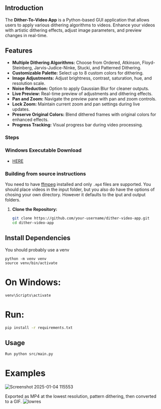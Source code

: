 ## Introduction

The **Dither-To-Video App** is a Python-based GUI application that allows users to apply various dithering algorithms to videos. Enhance your videos with artistic dithering effects, adjust image parameters, and preview changes in real-time.

## Features

- **Multiple Dithering Algorithms:** Choose from Ordered, Atkinson, Floyd-Steinberg, Jarvis-Judice-Ninke, Stucki, and Patterned Dithering.
- **Customizable Palette:** Select up to 8 custom colors for dithering.
- **Image Adjustments:** Adjust brightness, contrast, saturation, hue, and resolution scale.
- **Noise Reduction:** Option to apply Gaussian Blur for cleaner outputs.
- **Live Preview:** Real-time preview of adjustments and dithering effects.
- **Pan and Zoom:** Navigate the preview pane with pan and zoom controls.
- **Lock Zoom:** Maintain current zoom and pan settings during live updates.
- **Preserve Original Colors:** Blend dithered frames with original colors for enhanced effects.
- **Progress Tracking:** Visual progress bar during video processing.

### Steps

### Windows Executable Download
- [HERE](https://github.com/SAMS0N1TE/Dither-To-Video-GUI/releases/tag/Dithering)


### Building from source instructions
You need to have [ffmpeg](https://www.ffmpeg.org/) installed and only `.mp4` files are supported.
You should place videos in the input folder, but you also do have the options of chosing your own directory. However it defaults to the iput and output folders. 

1. **Clone the Repository:**

   ```bash
   git clone https://github.com/your-username/dither-video-app.git
   cd dither-video-app

## Install Dependencies
You should probably use a venv
```
python -m venv venv
source venv/bin/activate
```
# On Windows:
```
venv\Scripts\activate
```
# Run:
```sh 
pip install -r requirements.txt
```

## Usage

```
Run python src/main.py
```


# Examples
![Screenshot 2025-01-04 115553](https://github.com/user-attachments/assets/f79d88cc-f562-4be0-b6f6-299b074c87d9)

Exported as MP4 at the lowest resolution, pattern dithering, then converted to a GIF.
![lowres](https://github.com/user-attachments/assets/b8cf7481-6b8b-483c-9a1d-c3bb3b9d6f11)
